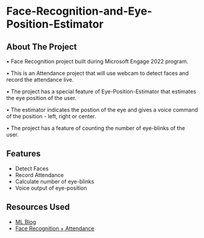 # Face-Recognition-and-Eye-Position-Estimator




## About The Project

• Face Recognition project built during Microsoft Engage 2022 program.

• This is an Attendance project that will use webcam to detect faces and record the attendance live.

• The project has a special feature of Eye-Position-Estimator that estimates the eye position of the user.

• The estimator indicates the postion of the eye and gives a voice command of the position - left, right or center.

• The project has a feature of counting the number of eye-blinks of the user.



## Features

- Detect Faces
- Record Attendance
- Calculate number of eye-blinks
- Voice output of eye-position

## Resources Used

 - [ML Blog](https://medium.com/@ageitgey/machine-learning-is-fun-part-4-modern-face-recognition-with-deep-learning-c3cffc121d78)
 - [Face Recognition + Attendance](https://www.youtube.com/watch?v=sz25xxF_AVE)

